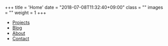 +++
title = 'Home'
date = "2018-07-08T11:32:40+09:00"
class = ""
images = ""
weight = 1
+++

- [Projects](/projects/)
- [Blog](/blog/)
- [About](/about/)
- [Contact](/contact)